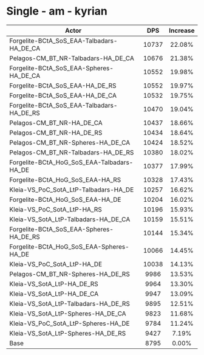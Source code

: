 # Single - am - kyrian
| Actor | DPS | Increase |
|---|:---:|:---:|
|Forgelite-BCtA_SoS_EAA-Talbadars-HA_DE_CA|10737|22.08%|
|Pelagos-CM_BT_NR-Talbadars-HA_DE_CA|10676|21.38%|
|Forgelite-BCtA_SoS_EAA-Spheres-HA_DE_CA|10552|19.98%|
|Forgelite-BCtA_SoS_EAA-HA_DE_RS|10552|19.97%|
|Forgelite-BCtA_SoS_EAA-HA_DE_CA|10532|19.75%|
|Forgelite-BCtA_SoS_EAA-Talbadars-HA_DE_RS|10470|19.04%|
|Pelagos-CM_BT_NR-HA_DE_CA|10437|18.66%|
|Pelagos-CM_BT_NR-HA_DE_RS|10434|18.64%|
|Pelagos-CM_BT_NR-Spheres-HA_DE_CA|10424|18.52%|
|Pelagos-CM_BT_NR-Talbadars-HA_DE_RS|10380|18.02%|
|Forgelite-BCtA_HoG_SoS_EAA-Talbadars-HA_DE|10377|17.99%|
|Forgelite-BCtA_HoG_SoS_EAA-HA_RS|10328|17.43%|
|Kleia-VS_PoC_SotA_LtP-Talbadars-HA_DE|10257|16.62%|
|Forgelite-BCtA_HoG_SoS_EAA-HA_DE|10204|16.02%|
|Kleia-VS_PoC_SotA_LtP-HA_RS|10196|15.93%|
|Kleia-VS_SotA_LtP-Talbadars-HA_DE_CA|10159|15.51%|
|Forgelite-BCtA_SoS_EAA-Spheres-HA_DE_RS|10144|15.34%|
|Forgelite-BCtA_HoG_SoS_EAA-Spheres-HA_DE|10066|14.45%|
|Kleia-VS_PoC_SotA_LtP-HA_DE|10038|14.13%|
|Pelagos-CM_BT_NR-Spheres-HA_DE_RS|9986|13.53%|
|Kleia-VS_SotA_LtP-HA_DE_RS|9964|13.30%|
|Kleia-VS_SotA_LtP-HA_DE_CA|9947|13.09%|
|Kleia-VS_SotA_LtP-Talbadars-HA_DE_RS|9895|12.51%|
|Kleia-VS_SotA_LtP-Spheres-HA_DE_CA|9823|11.68%|
|Kleia-VS_PoC_SotA_LtP-Spheres-HA_DE|9784|11.24%|
|Kleia-VS_SotA_LtP-Spheres-HA_DE_RS|9427|7.19%|
|Base|8795|0.00%|
